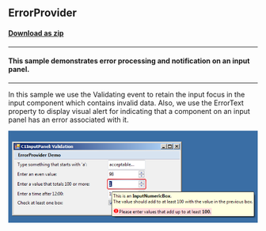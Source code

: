 ## ErrorProvider
#### [Download as zip](https://grapecity.github.io/DownGit/#/home?url=https://github.com/GrapeCity/ComponentOne-WinForms-Samples/tree/master/NetFramework\InputPanel\CS\ErrorProvider)
____
#### This sample demonstrates error processing and notification on an input panel.
____
In this sample we use the Validating event to retain the input focus in the input component which contains invalid data.
Also, we use the ErrorText property to display visual alert for indicating that a component on an input panel has an error associated with it.

![screenshot](screenshot.PNG)
